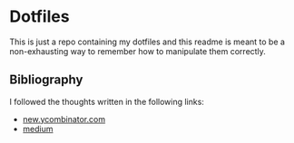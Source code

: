 # Dotfiles

This is just a repo containing my dotfiles and this readme is meant to be a non-exhausting
way to remember how to manipulate them correctly.


## Bibliography

I followed the thoughts written in the following links:

- [new.ycombinator.com](https://news.ycombinator.com/item?id=11070797)
- [medium](https://antelo.medium.com/how-to-manage-your-dotfiles-with-git-f7aeed8adf8b)


